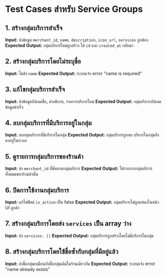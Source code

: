 # Test Cases สำหรับ Service Groups

## 1. สร้างกลุ่มบริการสำเร็จ
**Input:** ส่งข้อมูล `merchant_id`, `name`, `description`, `icon_url`, `services` ถูกต้อง
**Expected Output:** กลุ่มบริการใหม่ถูกสร้าง ได้ `id` และ `created_at` กลับมา

## 2. สร้างกลุ่มบริการโดยไม่ระบุชื่อ
**Input:** ไม่ส่ง `name`
**Expected Output:** ระบบแจ้ง error "name is required"

## 3. แก้ไขกลุ่มบริการสำเร็จ
**Input:** ส่งข้อมูลอัปเดตชื่อ, คำอธิบาย, รายการบริการใหม่
**Expected Output:** กลุ่มบริการอัปเดตข้อมูลสำเร็จ

## 4. ลบกลุ่มบริการที่มีบริการอยู่ในกลุ่ม
**Input:** ลบกลุ่มบริการที่มีบริการในกลุ่ม
**Expected Output:** กลุ่มบริการถูกลบ บริการในกลุ่มยังคงอยู่ในระบบ

## 5. ดูรายการกลุ่มบริการของร้านค้า
**Input:** ส่ง `merchant_id` ที่มีหลายกลุ่มบริการ
**Expected Output:** ได้รายการกลุ่มบริการทั้งหมดของร้านค้านั้น

## 6. ปิดการใช้งานกลุ่มบริการ
**Input:** แก้ไขฟิลด์ `is_active` เป็น false
**Expected Output:** กลุ่มบริการไม่ถูกแสดงในหน้า UI ลูกค้า

## 7. สร้างกลุ่มบริการโดยส่ง `services` เป็น array ว่าง
**Input:** ส่ง `services: []`
**Expected Output:** กลุ่มบริการถูกสร้างโดยไม่มีบริการในกลุ่ม

## 8. สร้างกลุ่มบริการโดยใช้ชื่อซ้ำกับกลุ่มที่มีอยู่แล้ว
**Input:** ส่งชื่อกลุ่มเหมือนกับชื่อกลุ่มเดิมในร้านเดียวกัน
**Expected Output:** ระบบแจ้ง error "name already exists"
